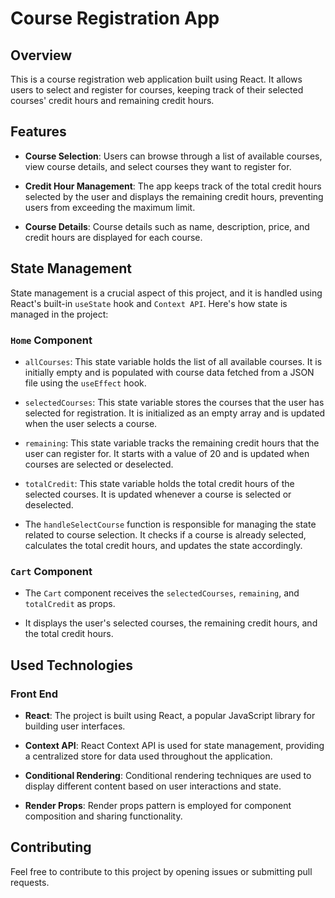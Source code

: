 # Course Registration App

## Overview

This is a course registration web application built using React. It allows users to select and register for courses, keeping track of their selected courses' credit hours and remaining credit hours.

## Features

- **Course Selection**: Users can browse through a list of available courses, view course details, and select courses they want to register for.

- **Credit Hour Management**: The app keeps track of the total credit hours selected by the user and displays the remaining credit hours, preventing users from exceeding the maximum limit.

- **Course Details**: Course details such as name, description, price, and credit hours are displayed for each course.

## State Management

State management is a crucial aspect of this project, and it is handled using React's built-in `useState` hook and `Context API`. Here's how state is managed in the project:

### `Home` Component

- `allCourses`: This state variable holds the list of all available courses. It is initially empty and is populated with course data fetched from a JSON file using the `useEffect` hook.

- `selectedCourses`: This state variable stores the courses that the user has selected for registration. It is initialized as an empty array and is updated when the user selects a course.

- `remaining`: This state variable tracks the remaining credit hours that the user can register for. It starts with a value of 20 and is updated when courses are selected or deselected.

- `totalCredit`: This state variable holds the total credit hours of the selected courses. It is updated whenever a course is selected or deselected.

- The `handleSelectCourse` function is responsible for managing the state related to course selection. It checks if a course is already selected, calculates the total credit hours, and updates the state accordingly.

### `Cart` Component

- The `Cart` component receives the `selectedCourses`, `remaining`, and `totalCredit` as props.

- It displays the user's selected courses, the remaining credit hours, and the total credit hours.


## Used Technologies

### Front End

- **React**: The project is built using React, a popular JavaScript library for building user interfaces.

- **Context API**: React Context API is used for state management, providing a centralized store for data used throughout the application.

- **Conditional Rendering**: Conditional rendering techniques are used to display different content based on user interactions and state.

- **Render Props**: Render props pattern is employed for component composition and sharing functionality.

## Contributing

Feel free to contribute to this project by opening issues or submitting pull requests.



